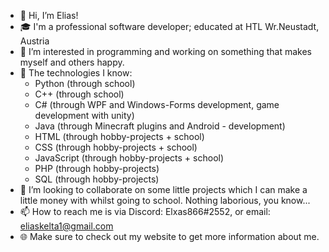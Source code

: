 - 👋 Hi, I’m Elias!
- 🎓 I'm a professional software developer; educated at HTL Wr.Neustadt, Austria
- 👀 I’m interested in programming and working on something that makes myself and others happy.
- 🌱 The technologies I know:
  - Python (through school)
  - C++ (through school)
  - C# (through WPF and Windows-Forms development, game development with unity)
  - Java (through Minecraft plugins and Android - development)
  - HTML (through hobby-projects + school)
  - CSS (through hobby-projects + school)
  - JavaScript (through hobby-projects + school)
  - PHP (through hobby-projects)
  - SQL (through hobby-projects)
- 💞️ I’m looking to collaborate on some little projects which I can make a little money with whilst going to school. Nothing laborious, you know...
- 📫 How to reach me is via Discord: Elxas866#2552, or email: [eliaskelta1@gmail.com](mailto:eliaskelta1@gmail.com)
- 🌐 Make sure to check out my website to get more information about me.

<!---
Elxas866/Elxas866 is a ✨ special ✨ repository because its `README.md` (this file) appears on your GitHub profile.
You can click the Preview link to take a look at your changes.
--->
